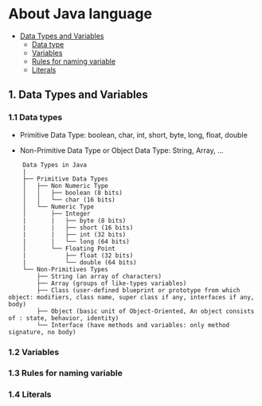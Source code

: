 # About Java language
- [Data Types and Variables](#1-data-types-and-variables)
    - [Data type](#11-data-types)
    - [Variables](#12-variables)
    - [Rules for naming variable](#13-rules-for-naming-variable)
    - [Literals](#14-literals)


## 1. Data Types and Variables 

### 1.1 Data types 

- Primitive Data Type: boolean, char, int, short, byte, long, float, double

- Non-Primitive Data Type or Object Data Type: String, Array, ...

```
    Data Types in Java
    |
    ├── Primitive Data Types    
    │   ├── Non Numeric Type
    │   │   ├── boolean (8 bits)
    │   │   └── char (16 bits)
    │   └── Numeric Type
    │       ├── Integer
    |       |   ├── byte (8 bits)
    |       |   ├── short (16 bits)
    |       |   ├── int (32 bits)
    |       |   └── long (64 bits)
    │       └── Floating Point
    |           ├── float (32 bits)
    |           └── double (64 bits)
    └── Non-Primitives Types
        ├── String (an array of characters)
        ├── Array (groups of like-types variables)
        ├── Class (user-defined blueprint or prototype from which object: modifiers, class name, super class if any, interfaces if any, body)
        ├── Object (basic unit of Object-Oriented, An object consists of : state, behavior, identity)
        └── Interface (have methods and variables: only method signature, no body)

```



### 1.2 Variables 

### 1.3 Rules for naming variable

### 1.4 Literals
